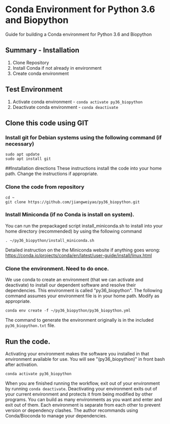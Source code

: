 # Conda Environment for Python 3.6 and Biopython

Guide for building a Conda environment for Python 3.6 and Biopython

## Summary - Installation 
1. Clone Repository 
2. Install Conda if not already in environment
3. Create conda environment

## Test Environment
1. Activate conda environment - `conda activate py36_biopython`
2. Deactivate conda environment - `conda deactivate`

## Clone this code using GIT

### Install git for Debian systems using the following command (if necessary)
```
sudo apt update
sudo apt install git
```

##Installation directions 
These instructions install the code into your home path. Change the instructions if appropriate. 

### Clone the code from repository
```
cd ~
git clone https://github.com/jiangweiyao/py36_biopython.git
```

### Install Miniconda (if no Conda is install on system). 
You can run the prepackaged script install_miniconda.sh to install into your home directory (recommended) by using the following command
```
. ~/py36_biopython/install_miniconda.sh
```

Detailed instruction on the the Miniconda website if anything goes wrong:
https://conda.io/projects/conda/en/latest/user-guide/install/linux.html

### Clone the environment. Need to do once.

We use conda to create an environment (that we can activate and deactivate) to install our dependent software and resolve their dependencies. This environment is called "py36_biopython". The following command assumes your environment file is in your home path. Modify as appropriate.

```
conda env create -f ~/py36_biopython/py36_biopython.yml
```

The command to generate the environment originally is in the included `py36_biopython.txt` file. 

## Run the code.

Activating your environment makes the software you installed in that environment available for use. You will see "(py36_biopython)" in front bash after activation.
```
conda activate py36_biopython
```

When you are finished running the workflow, exit out of your environment by running `conda deactivate`. Deactivating your environment exits out of your current environment and protects it from being modified by other programs. You can build as many environments as you want and enter and exit out of them. Each environment is separate from each other to prevent version or dependency clashes. The author recommands using Conda/Bioconda to manage your dependencies.


